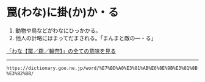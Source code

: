 # 罠(わな)に掛(か)か・る

1. 動物や鳥などがわなにひっかかる。
2. 他人の計略にはまってだまされる。「まんまと敵の―・る」
    

[「わな【罠／羂／輪奈】」の全ての意味を見る](わな（罠／羂／輪奈）)

---
`https://dictionary.goo.ne.jp/word/%E7%BD%A0%E3%81%AB%E6%8E%9B%E3%81%8B%E3%82%8B/`